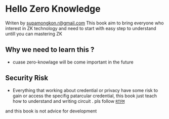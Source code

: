 # Hello Zero Knowledge

Writen by [supamongkon.r@gmail.com](https://github.com/supamongkonR)
This book aim to bring everyone who interest in ZK technology and need to start with easy step to understand untill you can mastering ZK

## Why we need to learn this ?

- cuase zero-knowlage will be come important in the future

## Security Risk

- Everything that working about credential or privacy have some risk to gain or access the specifig patarcular credential, this book just teach how to understand and writing circuit . pls follow [`RTFM`](https://docs.circom.io/)

and this book is not advice for development
